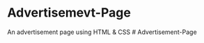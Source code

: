 # Advertisemevt-Page
An advertisement page using HTML &amp; CSS
#   A d v e r t i s e m e n t - P a g e  
 